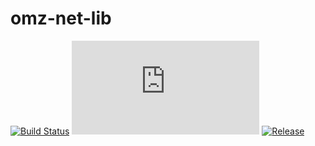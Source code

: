 # omz-net-lib

[![Build Status](https://drone.omegazero.org/api/badges/omz-infrastructure/omz-net-lib/status.svg)](https://drone.omegazero.org/omz-infrastructure/omz-net-lib)
[![Documentation Build Status](https://docs.omegazero.org/ci/gen/badge.php?owner=omz-infrastructure&repo=omz-net-lib)](https://docs.omegazero.org/ci/#/repos/omz-infrastructure/omz-net-lib)
[![Release](https://api.omegazero.org/v1/git/getrepobadge?author=omz-infrastructure&repository=omz-net-lib&metric=release&color=09b&width=100)](https://git.omegazero.org/omz-infrastructure/omz-net-lib/releases)

